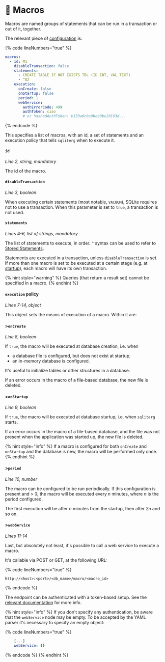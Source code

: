 # 📃 Macros

Macros are named groups of statements that can be run in a transaction or out of it, together.

The relevant piece of [configuration](configuration-file/) is:

{% code lineNumbers="true" %}
```yaml
macros:
  - id: M1
    disableTransaction: false
    statements:
      - CREATE TABLE IF NOT EXISTS TBL (ID INT, VAL TEXT)
      - ^Q2
    execution:
      onCreate: false
      onStartup: false
      period: 1 
      webService:
        authErrorCode: 499
        authToken: ciao
        # or hashedAuthToken: b133a0c0e9bee3be20163d...
```
{% endcode %}

This specifies a list of macros, with an id, a set of statements and an execution policy that tells `sqliterg` when to execute it.&#x20;

#### `id`

_Line 2, string, mandatory_

The id of the macro.

#### `disableTransaction`

_Line 3, boolean_

When executing certain statements (most notable, `VACUUM`), SQLite requires not to use a transaction. When this parameter is set to `true`, a transaction is not used.

#### `statements`

_Lines 4-6, list of strings, mandatory_

The list of statements to execute, in order. `^` syntax can be used to refer to [Stored Statements](configuration-file/stored-statements.md).

Statements are executed in a transaction, unless `disableTransaction` is set. If more than one macro is set to be executed at a certain stage (e.g. at [startup](macros.md#greater-than-onstartup)), each macro will have its own transaction.

{% hint style="warning" %}
Queries (that return a result set) cannot be specified in a macro.
{% endhint %}

#### `execution` policy

_Lines 7-14, object_

This object sets the means of execution of a macro. Within it are:

#### >`onCreate`

_Line 8, boolean_

If `true`, the macro will be executed at database creation, i.e. when

* a database file is configured, but does not exist at startup;
* an in-memory database is configured.

It's useful to initialize tables or other structures in a database.

If an error occurs in the macro of a file-based database, the new file is deleted.

#### >`onStartup`

_Line 9, boolean_

If `true`, the macro will be executed at database startup, i.e. when `sqliterg` starts.

If an error occurs in the macro of a file-based database, and the file was not present when the application was started up, the new file is deleted.

{% hint style="info" %}
If a macro is configured for both `onCreate` and `onStartup` and the database is new, the macro will be performed only once.
{% endhint %}

#### >`period`

_Line 10, number_

The macro can be configured to be run periodically. If this configuration is present and > 0, the macro will be executed every _n_ minutes, where _n_ is the period configured.

The first execution will be after _n_ minutes from the startup, then after _2n_ and so on.

#### >`webService`

_Lines 11-14_

Last, but absolutely not least, it's possible to call a web service to execute a macro.

It's callable via POST or GET, at the following URL:

{% code lineNumbers="true" %}
```url
http://<host>:<port>/<db_name>/macro/<macro_id>
```
{% endcode %}

The endpoint can be authenticated with a token-based setup. See the [relevant documentation](the-web-services/authentication.md#token-based-auth-for-macros-and-backup) for more info.

{% hint style="info" %}
If you don't specify any authentication, be aware that the `webService` node may be empty. To be accepted by the YAML parser it's necessary to specify an empty object:

{% code lineNumbers="true" %}
```yaml
    [...]
    webService: {}
```
{% endcode %}
{% endhint %}
